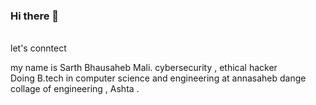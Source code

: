 ### Hi there 👋
<br>
let's conntect
<br>

my name is Sarth Bhausaheb Mali.
cybersecurity , ethical hacker 
<br>
Doing B.tech in computer science and engineering at annasaheb dange collage of engineering , Ashta .
<br>

